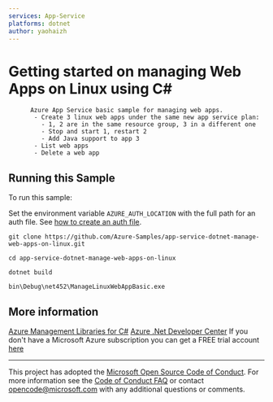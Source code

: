 ```yaml
---
services: App-Service
platforms: dotnet
author: yaohaizh
---
```


# Getting started on managing Web Apps on Linux using C# #

          Azure App Service basic sample for managing web apps.
           - Create 3 linux web apps under the same new app service plan:
             - 1, 2 are in the same resource group, 3 in a different one
             - Stop and start 1, restart 2
             - Add Java support to app 3
           - List web apps
           - Delete a web app


## Running this Sample ##

To run this sample:

Set the environment variable `AZURE_AUTH_LOCATION` with the full path for an auth file. See [how to create an auth file](https://github.com/Azure/azure-libraries-for-net/blob/master/AUTH.md).

    git clone https://github.com/Azure-Samples/app-service-dotnet-manage-web-apps-on-linux.git

    cd app-service-dotnet-manage-web-apps-on-linux
  
    dotnet build
    
    bin\Debug\net452\ManageLinuxWebAppBasic.exe

## More information ##

[Azure Management Libraries for C#](https://github.com/Azure/azure-sdk-for-net/tree/Fluent)
[Azure .Net Developer Center](https://azure.microsoft.com/en-us/develop/net/)
If you don't have a Microsoft Azure subscription you can get a FREE trial account [here](http://go.microsoft.com/fwlink/?LinkId=330212)

---

This project has adopted the [Microsoft Open Source Code of Conduct](https://opensource.microsoft.com/codeofconduct/). For more information see the [Code of Conduct FAQ](https://opensource.microsoft.com/codeofconduct/faq/) or contact [opencode@microsoft.com](mailto:opencode@microsoft.com) with any additional questions or comments.